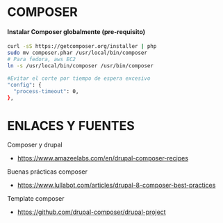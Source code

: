 COMPOSER
========

#### Instalar Composer globalmente (pre-requisito)
```bash
curl -sS https://getcomposer.org/installer | php
sudo mv composer.phar /usr/local/bin/composer
# Para fedora, aws EC2
ln -s /usr/local/bin/composer /usr/bin/composer

#Evitar el corte por tiempo de espera excesivo
"config": {
  "process-timeout": 0,
},
```


ENLACES Y FUENTES
=================
Composer y drupal
- https://www.amazeelabs.com/en/drupal-composer-recipes

Buenas prácticas composer
- https://www.lullabot.com/articles/drupal-8-composer-best-practices

Template composer
- https://github.com/drupal-composer/drupal-project
